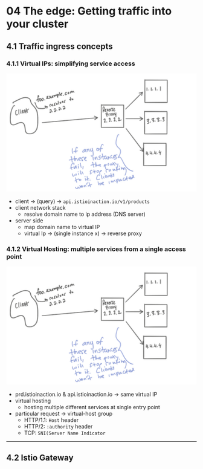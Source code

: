 # 04 The edge: Getting traffic into your cluster

## 4.1 Traffic ingress concepts

### 4.1.1 Virtual IPs: simplifying service access
![chat04_01](images/04_01.png)
- client -> (query) -> `api.istioinaction.io/v1/products`
- client network stack
    - resolve domain name to ip address (DNS server)
- server side
    - map domain name to virtual IP
    - virtual Ip -> (single instance x) -> reverse proxy

### 4.1.2 Virtual Hosting: multiple services from a single access point
![chat04_01](images/04_01.png)
- prd.istioinaction.io & api.istioinaction.io -> same virtual IP
- virtual hosting
    - hosting multiple different services at single entry point
- particular request -> virtual-host group
    - HTTP/1.1: `Host` header
    - HTTP/2: `:authority` header
    - TCP: `SNI(Server Name Indicator`
    

---

## 4.2 Istio Gateway
 